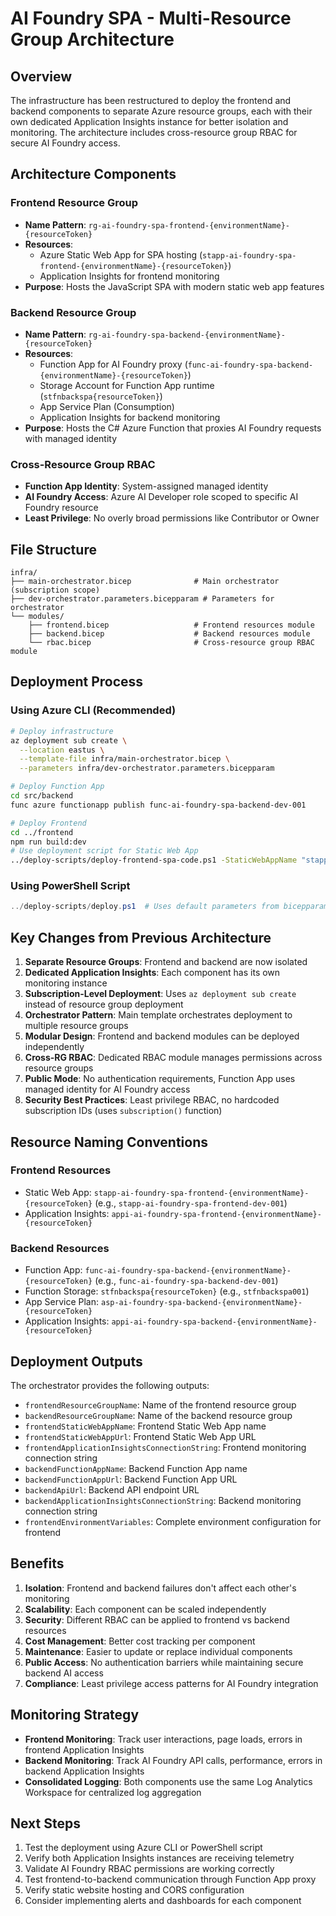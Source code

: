 # AI Foundry SPA - Multi-Resource Group Architecture

## Overview

The infrastructure has been restructured to deploy the frontend and backend components to separate Azure resource groups, each with their own dedicated Application Insights instance for better isolation and monitoring. The architecture includes cross-resource group RBAC for secure AI Foundry access.

## Architecture Components

### Frontend Resource Group
- **Name Pattern**: `rg-ai-foundry-spa-frontend-{environmentName}-{resourceToken}`
- **Resources**:
  - Azure Static Web App for SPA hosting (`stapp-ai-foundry-spa-frontend-{environmentName}-{resourceToken}`)
  - Application Insights for frontend monitoring
- **Purpose**: Hosts the JavaScript SPA with modern static web app features

### Backend Resource Group  
- **Name Pattern**: `rg-ai-foundry-spa-backend-{environmentName}-{resourceToken}`
- **Resources**:
  - Function App for AI Foundry proxy (`func-ai-foundry-spa-backend-{environmentName}-{resourceToken}`)
  - Storage Account for Function App runtime (`stfnbackspa{resourceToken}`)
  - App Service Plan (Consumption)
  - Application Insights for backend monitoring
- **Purpose**: Hosts the C# Azure Function that proxies AI Foundry requests with managed identity

### Cross-Resource Group RBAC
- **Function App Identity**: System-assigned managed identity
- **AI Foundry Access**: Azure AI Developer role scoped to specific AI Foundry resource
- **Least Privilege**: No overly broad permissions like Contributor or Owner

## File Structure

```
infra/
├── main-orchestrator.bicep              # Main orchestrator (subscription scope)
├── dev-orchestrator.parameters.bicepparam # Parameters for orchestrator
└── modules/
    ├── frontend.bicep                   # Frontend resources module
    ├── backend.bicep                    # Backend resources module
    └── rbac.bicep                       # Cross-resource group RBAC module
```

## Deployment Process

### Using Azure CLI (Recommended)
```bash
# Deploy infrastructure
az deployment sub create \
  --location eastus \
  --template-file infra/main-orchestrator.bicep \
  --parameters infra/dev-orchestrator.parameters.bicepparam

# Deploy Function App
cd src/backend
func azure functionapp publish func-ai-foundry-spa-backend-dev-001

# Deploy Frontend
cd ../frontend
npm run build:dev
# Use deployment script for Static Web App
../deploy-scripts/deploy-frontend-spa-code.ps1 -StaticWebAppName "stapp-ai-foundry-spa-frontend-dev-001"
```

### Using PowerShell Script
```powershell
../deploy-scripts/deploy.ps1  # Uses default parameters from bicepparam file
```

## Key Changes from Previous Architecture

1. **Separate Resource Groups**: Frontend and backend are now isolated
2. **Dedicated Application Insights**: Each component has its own monitoring instance
3. **Subscription-Level Deployment**: Uses `az deployment sub create` instead of resource group deployment
4. **Orchestrator Pattern**: Main template orchestrates deployment to multiple resource groups
5. **Modular Design**: Frontend and backend modules can be deployed independently
6. **Cross-RG RBAC**: Dedicated RBAC module manages permissions across resource groups
7. **Public Mode**: No authentication requirements, Function App uses managed identity for AI Foundry access
8. **Security Best Practices**: Least privilege RBAC, no hardcoded subscription IDs (uses `subscription()` function)

## Resource Naming Conventions

### Frontend Resources
- Static Web App: `stapp-ai-foundry-spa-frontend-{environmentName}-{resourceToken}` (e.g., `stapp-ai-foundry-spa-frontend-dev-001`)
- Application Insights: `appi-ai-foundry-spa-frontend-{environmentName}-{resourceToken}`

### Backend Resources
- Function App: `func-ai-foundry-spa-backend-{environmentName}-{resourceToken}` (e.g., `func-ai-foundry-spa-backend-dev-001`)
- Function Storage: `stfnbackspa{resourceToken}` (e.g., `stfnbackspa001`)
- App Service Plan: `asp-ai-foundry-spa-backend-{environmentName}-{resourceToken}`
- Application Insights: `appi-ai-foundry-spa-backend-{environmentName}-{resourceToken}`

## Deployment Outputs

The orchestrator provides the following outputs:

- `frontendResourceGroupName`: Name of the frontend resource group
- `backendResourceGroupName`: Name of the backend resource group
- `frontendStaticWebAppName`: Frontend Static Web App name
- `frontendStaticWebAppUrl`: Frontend Static Web App URL
- `frontendApplicationInsightsConnectionString`: Frontend monitoring connection string
- `backendFunctionAppName`: Backend Function App name
- `backendFunctionAppUrl`: Backend Function App URL
- `backendApiUrl`: Backend API endpoint URL
- `backendApplicationInsightsConnectionString`: Backend monitoring connection string
- `frontendEnvironmentVariables`: Complete environment configuration for frontend

## Benefits

1. **Isolation**: Frontend and backend failures don't affect each other's monitoring
2. **Scalability**: Each component can be scaled independently
3. **Security**: Different RBAC can be applied to frontend vs backend resources
4. **Cost Management**: Better cost tracking per component
5. **Maintenance**: Easier to update or replace individual components
6. **Public Access**: No authentication barriers while maintaining secure backend AI access
7. **Compliance**: Least privilege access patterns for AI Foundry integration

## Monitoring Strategy

- **Frontend Monitoring**: Track user interactions, page loads, errors in frontend Application Insights
- **Backend Monitoring**: Track AI Foundry API calls, performance, errors in backend Application Insights
- **Consolidated Logging**: Both components use the same Log Analytics Workspace for centralized log aggregation

## Next Steps

1. Test the deployment using Azure CLI or PowerShell script
2. Verify both Application Insights instances are receiving telemetry
3. Validate AI Foundry RBAC permissions are working correctly
4. Test frontend-to-backend communication through Function App proxy
5. Verify static website hosting and CORS configuration
6. Consider implementing alerts and dashboards for each component
